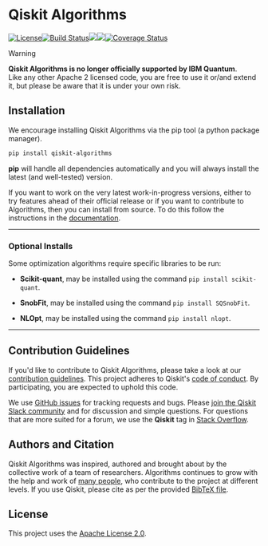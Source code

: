 # Qiskit Algorithms

[![License](https://img.shields.io/github/license/qiskit-community/qiskit-algorithms.svg?style=popout-square)](https://opensource.org/licenses/Apache-2.0)<!--- long-description-skip-begin -->[![Build Status](https://github.com/qiskit-community/qiskit-algorithms/workflows/Algorithms%20Unit%20Tests/badge.svg?branch=main)](https://github.com/qiskit-community/qiskit-algorithms/actions?query=workflow%3A"Algorithms%20Unit%20Tests"+branch%3Amain+event%3Apush)[![](https://img.shields.io/github/release/qiskit-community/qiskit-algorithms.svg?style=popout-square)](https://github.com/qiskit-community/qiskit-algorithms/releases)[![](https://img.shields.io/pypi/dm/qiskit-algorithms.svg?style=popout-square)](https://pypi.org/project/qiskit-algorithms/)[![Coverage Status](https://coveralls.io/repos/github/qiskit-community/qiskit-algorithms/badge.svg?branch=main)](https://coveralls.io/github/qiskit-community/qiskit-algorithms?branch=main)<!--- long-description-skip-end -->

> [!WARNING]  
> **Qiskit Algorithms is no longer officially supported by IBM Quantum**.  
> Like any other Apache 2 licensed code, you are free to use it or/and extend it, but please be aware that it is under your own risk. 

## Installation

We encourage installing Qiskit Algorithms via the pip tool (a python package manager).

```bash
pip install qiskit-algorithms
```

**pip** will handle all dependencies automatically and you will always install the latest
(and well-tested) version.

If you want to work on the very latest work-in-progress versions, either to try features ahead of
their official release or if you want to contribute to Algorithms, then you can install from source.
To do this follow the instructions in the
 [documentation](https://qiskit.org/ecosystem/algorithms/getting_started.html#installation).


----------------------------------------------------------------------------------------------------

### Optional Installs

Some optimization algorithms require specific libraries to be run:

* **Scikit-quant**, may be installed using the command `pip install scikit-quant`.

* **SnobFit**, may be installed using the command `pip install SQSnobFit`.

* **NLOpt**, may be installed using the command `pip install nlopt`.

[//]: # (### Creating Your First Algorithm in Qiskit)

[//]: # (### Further examples)

----------------------------------------------------------------------------------------------------

## Contribution Guidelines

If you'd like to contribute to Qiskit Algorithms, please take a look at our
[contribution guidelines](https://github.com/qiskit-community/qiskit-algorithms/blob/main/CONTRIBUTING.md).
This project adheres to Qiskit's [code of conduct](https://github.com/qiskit-community/qiskit-algorithms/blob/main/CODE_OF_CONDUCT.md).
By participating, you are expected to uphold this code.

We use [GitHub issues](https://github.com/qiskit-community/qiskit-algorithms/issues) for tracking requests and bugs. Please
[join the Qiskit Slack community](https://qisk.it/join-slack)
and for discussion and simple questions.
For questions that are more suited for a forum, we use the **Qiskit** tag in [Stack Overflow](https://stackoverflow.com/questions/tagged/qiskit).

## Authors and Citation

Qiskit Algorithms was inspired, authored and brought about by the collective work of a team of researchers.
Algorithms continues to grow with the help and work of
[many people](https://github.com/qiskit-community/qiskit-algorithms/graphs/contributors), who contribute
to the project at different levels.
If you use Qiskit, please cite as per the provided
[BibTeX file](https://github.com/Qiskit/qiskit/blob/master/Qiskit.bib).

## License

This project uses the [Apache License 2.0](https://github.com/qiskit-community/qiskit-algorithms/blob/main/LICENSE.txt).
